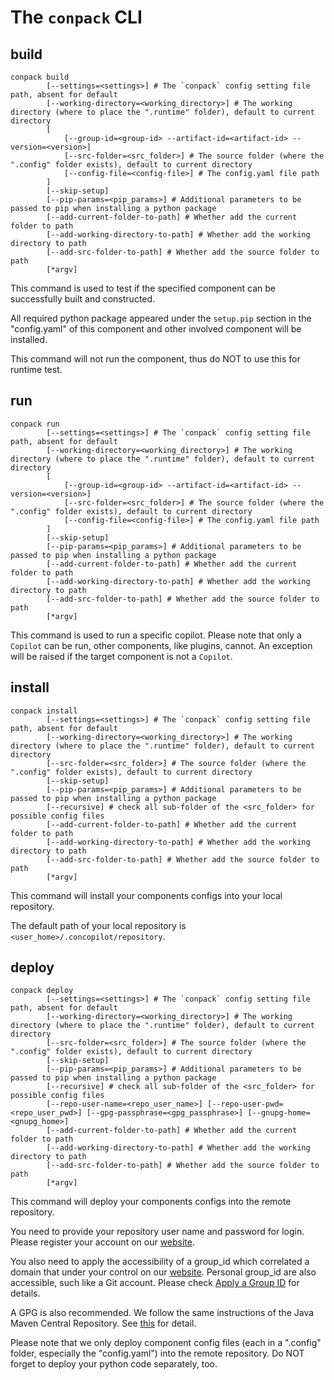 # The `conpack` CLI

## build

```shell
conpack build
        [--settings=<settings>] # The `conpack` config setting file path, absent for default
        [--working-directory=<working_directory>] # The working directory (where to place the ".runtime" folder), default to current directory
        [
            [--group-id=<group-id> --artifact-id=<artifact-id> --version=<version>]
            [--src-folder=<src_folder>] # The source folder (where the ".config" folder exists), default to current directory
            [--config-file=<config-file>] # The config.yaml file path
        ]
        [--skip-setup]
        [--pip-params=<pip_params>] # Additional parameters to be passed to pip when installing a python package
        [--add-current-folder-to-path] # Whether add the current folder to path
        [--add-working-directory-to-path] # Whether add the working directory to path
        [--add-src-folder-to-path] # Whether add the source folder to path
        [*argv]
```

This command is used to test if the specified component can be successfully built and constructed.

All required python package appeared under the `setup.pip` section in the "config.yaml" of this component and other involved component will be installed.

This command will not run the component, thus do NOT to use this for runtime test.

## run

```shell
conpack run
        [--settings=<settings>] # The `conpack` config setting file path, absent for default
        [--working-directory=<working_directory>] # The working directory (where to place the ".runtime" folder), default to current directory
        [
            [--group-id=<group-id> --artifact-id=<artifact-id> --version=<version>]
            [--src-folder=<src_folder>] # The source folder (where the ".config" folder exists), default to current directory
            [--config-file=<config-file>] # The config.yaml file path
        ]
        [--skip-setup]
        [--pip-params=<pip_params>] # Additional parameters to be passed to pip when installing a python package
        [--add-current-folder-to-path] # Whether add the current folder to path
        [--add-working-directory-to-path] # Whether add the working directory to path
        [--add-src-folder-to-path] # Whether add the source folder to path
        [*argv]
```

This command is used to run a specific copilot.
Please note that only a `Copilot` can be run, other components, like plugins, cannot.
An exception will be raised if the target component is not a `Copilot`.

## install

```shell
conpack install
        [--settings=<settings>] # The `conpack` config setting file path, absent for default
        [--working-directory=<working_directory>] # The working directory (where to place the ".runtime" folder), default to current directory
        [--src-folder=<src_folder>] # The source folder (where the ".config" folder exists), default to current directory
        [--skip-setup]
        [--pip-params=<pip_params>] # Additional parameters to be passed to pip when installing a python package
        [--recursive] # check all sub-folder of the <src_folder> for possible config files
        [--add-current-folder-to-path] # Whether add the current folder to path
        [--add-working-directory-to-path] # Whether add the working directory to path
        [--add-src-folder-to-path] # Whether add the source folder to path
        [*argv]
```

This command will install your components configs into your local repository.

The default path of your local repository is `<user_home>/.concopilot/repository`.

## deploy

```shell
conpack deploy
        [--settings=<settings>] # The `conpack` config setting file path, absent for default
        [--working-directory=<working_directory>] # The working directory (where to place the ".runtime" folder), default to current directory
        [--src-folder=<src_folder>] # The source folder (where the ".config" folder exists), default to current directory
        [--skip-setup]
        [--pip-params=<pip_params>] # Additional parameters to be passed to pip when installing a python package
        [--recursive] # check all sub-folder of the <src_folder> for possible config files
        [--repo-user-name=<repo_user_name>] [--repo-user-pwd=<repo_user_pwd>] [--gpg-passphrase=<gpg_passphrase>] [--gnupg-home=<gnupg_home>]
        [--add-current-folder-to-path] # Whether add the current folder to path
        [--add-working-directory-to-path] # Whether add the working directory to path
        [--add-src-folder-to-path] # Whether add the source folder to path
        [*argv]
```

This command will deploy your components configs into the remote repository.

You need to provide your repository user name and password for login.
Please register your account on our [website](https://concopilot.org).

You also need to apply the accessibility of a group_id which correlated a domain that under your control on our [website](https://concopilot.org).
Personal group_id are also accessible, such like a Git account.
Please check [Apply a Group ID](group_id.md) for details.

A GPG is also recommended.
We follow the same instructions of the Java Maven Central Repository.
See [this](https://central.sonatype.org/publish/requirements/gpg/) for detail.

Please note that we only deploy component config files (each in a ".config" folder, especially the "config.yaml") into the remote repository.
Do NOT forget to deploy your python code separately, too.
